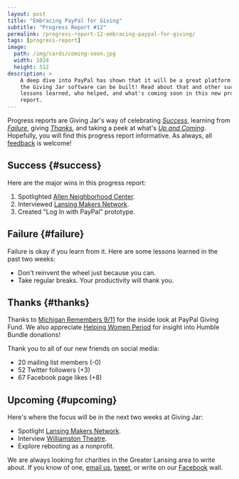 ```yaml
---
layout: post
title: "Embracing PayPal for Giving"
subtitle: "Progress Report #12"
permalink: /progress-report-12-embracing-paypal-for-giving/
tags: [progress-report]
image:
  path: /img/cards/coming-soon.jpg
  width: 1024
  height: 512
description: >
    A deep dive into PayPal has shown that it will be a great platform on which
    the Giving Jar software can be built! Read about that and other successes,
    lessons learned, who helped, and what's coming soon in this new progress
    report.
---
```


Progress reports are Giving Jar's way of celebrating *[Success][1]*, learning from *[Failure][2]*, giving *[Thanks][3]*, and taking a peek at what's *[Up and Coming][4]*. Hopefully, you will find this progress report informative. As always, all [feedback][5] is welcome!

## Success {#success}

Here are the major wins in this progress report:

1. Spotlighted [Allen Neighborhood Center][8].
2. Interviewed [Lansing Makers Network][9].
3. Created "Log In with PayPal" prototype.

## Failure {#failure}

Failure is okay if you learn from it. Here are some lessons learned in the past two weeks:

* Don't reinvent the wheel just because you can.
* Take regular breaks. Your productivity will thank you.

## Thanks {#thanks}

Thanks to [Michigan Remembers 9/11][11] for the inside look at PayPal Giving Fund. We also appreciate [Helping Women Period][12] for insight into Humble Bundle donations!

Thank you to all of our new friends on social media:

* 20 mailing list members (-0)
* 52 Twitter followers (+3)
* 67 Facebook page likes (+8)

## Upcoming {#upcoming}

Here's where the focus will be in the next two weeks at Giving Jar:

* Spotlight [Lansing Makers Network][9].
* Interview [Williamston Theatre][10].
* Explore rebooting as a nonprofit.

We are always looking for charities in the Greater Lansing area to write about. If you know of one, [email us][5], [tweet][6], or write on our [Facebook][7] wall.



[1]: #success "Success Section"
[2]: #failure "Failure Section"
[3]: #thanks "Thanks Section"
[4]: #upcoming "Upcoming Section"
[5]: mailto:hello@givingjar.org "Email Giving Jar"
[6]: https://twitter.com/givingjar "Giving Jar on Twitter"
[7]: https://www.facebook.com/givingjarorg "Giving Jar on Facebook"
[8]: http://blog.givingjar.org/charity-spotlight-allen-neighborhood-center/ "Allen Neighborhood Center Spotlight"
[9]: https://www.lansingmakersnetwork.org/ "Lansing Makers Network Homepage"
[10]: http://williamstontheatre.org "Williamston Theatre Homepage"
[11]: http://blog.givingjar.org/charity-spotlight-michigan-remembers-9-11/ "Michigan Remembers 9/11 Spotlight"
[12]: http://blog.givingjar.org/charity-spotlight-helping-women-period/ "Helping Women Period Spotlight"
